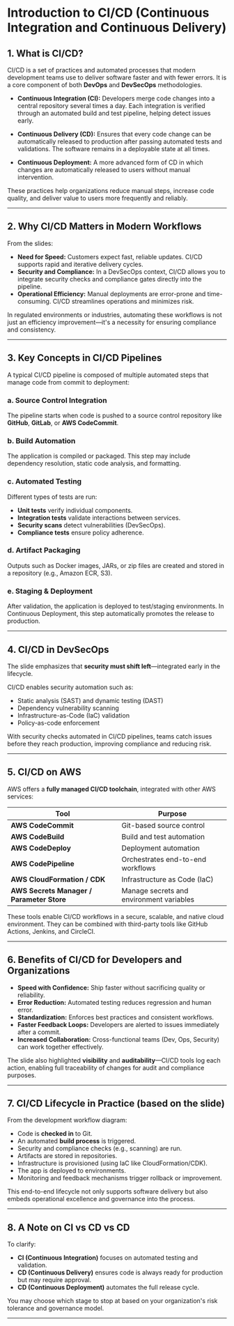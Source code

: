 # **Introduction to CI/CD (Continuous Integration and Continuous Delivery)**

## **1. What is CI/CD?**

CI/CD is a set of practices and automated processes that modern development teams use to deliver software faster and with fewer errors. It is a core component of both **DevOps** and **DevSecOps** methodologies.

- **Continuous Integration (CI):** Developers merge code changes into a central repository several times a day. Each integration is verified through an automated build and test pipeline, helping detect issues early.
  
- **Continuous Delivery (CD):** Ensures that every code change can be automatically released to production after passing automated tests and validations. The software remains in a deployable state at all times.

- **Continuous Deployment:** A more advanced form of CD in which changes are automatically released to users without manual intervention.

These practices help organizations reduce manual steps, increase code quality, and deliver value to users more frequently and reliably.

---

## **2. Why CI/CD Matters in Modern Workflows**

From the slides:

- **Need for Speed:** Customers expect fast, reliable updates. CI/CD supports rapid and iterative delivery cycles.
- **Security and Compliance:** In a DevSecOps context, CI/CD allows you to integrate security checks and compliance gates directly into the pipeline.
- **Operational Efficiency:** Manual deployments are error-prone and time-consuming. CI/CD streamlines operations and minimizes risk.

In regulated environments or industries, automating these workflows is not just an efficiency improvement—it's a necessity for ensuring compliance and consistency.

---

## **3. Key Concepts in CI/CD Pipelines**

A typical CI/CD pipeline is composed of multiple automated steps that manage code from commit to deployment:

### a. **Source Control Integration**
The pipeline starts when code is pushed to a source control repository like **GitHub**, **GitLab**, or **AWS CodeCommit**.

### b. **Build Automation**
The application is compiled or packaged. This step may include dependency resolution, static code analysis, and formatting.

### c. **Automated Testing**
Different types of tests are run:
- **Unit tests** verify individual components.
- **Integration tests** validate interactions between services.
- **Security scans** detect vulnerabilities (DevSecOps).
- **Compliance tests** ensure policy adherence.

### d. **Artifact Packaging**
Outputs such as Docker images, JARs, or zip files are created and stored in a repository (e.g., Amazon ECR, S3).

### e. **Staging & Deployment**
After validation, the application is deployed to test/staging environments. In Continuous Deployment, this step automatically promotes the release to production.

---

## **4. CI/CD in DevSecOps**

The slide emphasizes that **security must shift left**—integrated early in the lifecycle.

CI/CD enables security automation such as:
- Static analysis (SAST) and dynamic testing (DAST)
- Dependency vulnerability scanning
- Infrastructure-as-Code (IaC) validation
- Policy-as-code enforcement

With security checks automated in CI/CD pipelines, teams catch issues before they reach production, improving compliance and reducing risk.

---

## **5. CI/CD on AWS**

AWS offers a **fully managed CI/CD toolchain**, integrated with other AWS services:

| Tool | Purpose |
|------|---------|
| **AWS CodeCommit** | Git-based source control |
| **AWS CodeBuild** | Build and test automation |
| **AWS CodeDeploy** | Deployment automation |
| **AWS CodePipeline** | Orchestrates end-to-end workflows |
| **AWS CloudFormation / CDK** | Infrastructure as Code (IaC) |
| **AWS Secrets Manager / Parameter Store** | Manage secrets and environment variables |

These tools enable CI/CD workflows in a secure, scalable, and native cloud environment. They can be combined with third-party tools like GitHub Actions, Jenkins, and CircleCI.

---

## **6. Benefits of CI/CD for Developers and Organizations**

- **Speed with Confidence:** Ship faster without sacrificing quality or reliability.
- **Error Reduction:** Automated testing reduces regression and human error.
- **Standardization:** Enforces best practices and consistent workflows.
- **Faster Feedback Loops:** Developers are alerted to issues immediately after a commit.
- **Increased Collaboration:** Cross-functional teams (Dev, Ops, Security) can work together effectively.

The slide also highlighted **visibility** and **auditability**—CI/CD tools log each action, enabling full traceability of changes for audit and compliance purposes.

---

## **7. CI/CD Lifecycle in Practice (based on the slide)**

From the development workflow diagram:

- Code is **checked in** to Git.
- An automated **build process** is triggered.
- Security and compliance checks (e.g., scanning) are run.
- Artifacts are stored in repositories.
- Infrastructure is provisioned (using IaC like CloudFormation/CDK).
- The app is deployed to environments.
- Monitoring and feedback mechanisms trigger rollback or improvement.

This end-to-end lifecycle not only supports software delivery but also embeds operational excellence and governance into the process.

---

## **8. A Note on CI vs CD vs CD**

To clarify:
- **CI (Continuous Integration)** focuses on automated testing and validation.
- **CD (Continuous Delivery)** ensures code is always ready for production but may require approval.
- **CD (Continuous Deployment)** automates the full release cycle.

You may choose which stage to stop at based on your organization's risk tolerance and governance model.

---